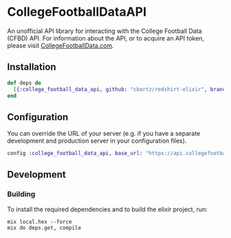 # CollegeFootballDataAPI

An unofficial API library for interacting with the College Football Data (CFBD) API. For information about the API, or to acquire an API token, please visit [CollegeFootballData.com](https://collegefootballdata.com/).

## Installation

<!-- If [available in Hex][], the package can be installed by adding `college_football_data_api` to
your list of dependencies in `mix.exs`:

```elixir
def deps do
  [{:college_football_data_api, "~> 4.4.12"}]
end
``` -->

```elixir
def deps do
  [{:college_football_data_api, github: "cbortz/redshirt-elixir", branch: "main"}]
end
```

## Configuration

You can override the URL of your server (e.g. if you have a separate development and production server in your
configuration files).

```elixir
config :college_football_data_api, base_url: "https://api.collegefootballdata.com"
```

<!-- Multiple clients for the same API with different URLs can be created passing different `base_url`s when calling
`CollegeFootballDataAPI.Connection.new/1`:

```elixir
client = CollegeFootballDataAPI.Connection.new(base_url: "https://api.collegefootballdata.com")
``` -->

<!-- ## Documentation

Documentation can be generated with [ExDoc][] and published on [HexDocs][]. Once published, the docs can be found at
[https://hexdocs.pm/college_football_data_api][docs]. -->

## Development

### Building

To install the required dependencies and to build the elixir project, run:

```console
mix local.hex --force
mix do deps.get, compile
```

[exdoc]: https://github.com/elixir-lang/ex_doc
[hexdocs]: https://hexdocs.pm
[available in hex]: https://hex.pm/docs/publish
[docs]: https://hexdocs.pm/college_football_data_api
